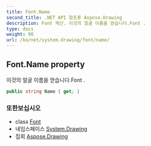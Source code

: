 ```yaml
---
title: Font.Name
second_title: .NET API 참조용 Aspose.Drawing
description: Font 재산. 이것의 얼굴 이름을 얻습니다.Font .
type: docs
weight: 90
url: /ko/net/system.drawing/font/name/
---
```

## Font.Name property

이것의 얼굴 이름을 얻습니다.Font .

```csharp
public string Name { get; }
```

### 또한보십시오

* class [Font](../)
* 네임스페이스 [System.Drawing](../../font/)
* 집회 [Aspose.Drawing](../../../)


